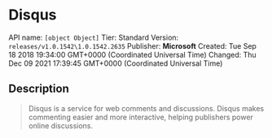 # Disqus
API name: `[object Object]`
Tier: Standard
Version: `releases/v1.0.1542\1.0.1542.2635`
Publisher: **Microsoft**
Created: Tue Sep 18 2018 19:34:00 GMT+0000 (Coordinated Universal Time)
Changed: Thu Dec 09 2021 17:39:45 GMT+0000 (Coordinated Universal Time)

## Description
> Disqus is a service for web comments and discussions. Disqus makes commenting easier and more interactive, helping publishers power online discussions.
